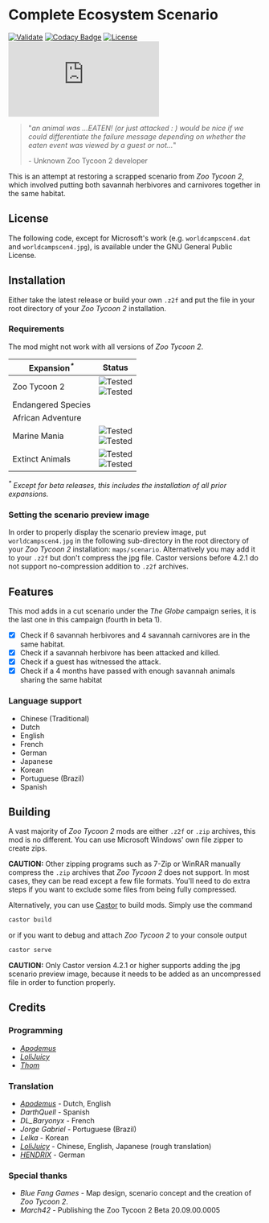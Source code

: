 # Complete Ecosystem Scenario

[![Validate](https://github.com/ZtModArchive/Complete-Ecosystem-Scenario/actions/workflows/validate.yml/badge.svg)](https://github.com/ZtModArchive/Complete-Ecosystem-Scenario/actions/workflows/validate.yml)
[![Codacy Badge](https://app.codacy.com/project/badge/Grade/a6362bbac57d4243a1be0b8cb31c8ace)](https://www.codacy.com/gh/ZtModArchive/Complete-Ecosystem-Scenario/dashboard?utm_source=github.com&amp;utm_medium=referral&amp;utm_content=ZtModArchive/Complete-Ecosystem-Scenario&amp;utm_campaign=Badge_Grade)
[![License](https://img.shields.io/github/license/ZtModArchive/Complete-Ecosystem-Scenario)](https://github.com/ZtModArchive/Complete-Ecosystem-Scenario/blob/main/LICENSE)
[![Matrix](https://img.shields.io/matrix/ztmodarchive:matrix.org)](https://matrix.to/#/#ztmodarchive:matrix.org)

> "_an animal was ...EATEN! (or just attacked : ) would be nice if we could differentiate the failure message depending on whether the eaten event was viewed by a guest or not..._"
>
> \- Unknown Zoo Tycoon 2 developer

This is an attempt at restoring a scrapped scenario from _Zoo Tycoon 2_, which involved putting both savannah herbivores and carnivores together in the same habitat.

## License

The following code, except for Microsoft's work (e.g. `worldcampscen4.dat` and `worldcampscen4.jpg`), is available under the GNU General Public License.

## Installation

Either take the latest release or build your own `.z2f` and put the file in your root directory of your _Zoo Tycoon 2_ installation.

### Requirements

The mod might not work with all versions of _Zoo Tycoon 2_.

| Expansion<sup>_*_</sup> | Status |
|-----------|--------|
| Zoo Tycoon 2 | ![Tested](https://img.shields.io/badge/20.09.00.0005--beta-untested-inactive)<br/>![Tested](https://img.shields.io/badge/20.10.00.0006-untested-inactive)
| Endangered Species | |
| African Adventure | |
| Marine Mania | ![Tested](https://img.shields.io/badge/30.06.00.0001--beta-tested-success)<br/>![Tested](https://img.shields.io/badge/30.07.00.0003--beta-tested-success)
| Extinct Animals  | ![Tested](https://img.shields.io/badge/32.10.00.0009-tested-success)<br/>![Tested](https://img.shields.io/badge/33.05.00.0002UO-tested-success)  |

_<sup>*</sup> Except for beta releases, this includes the installation of all prior expansions._

### Setting the scenario preview image

In order to properly display the scenario preview image, put `worldcampscen4.jpg` in the following sub-directory in the root directory of your _Zoo Tycoon 2_ installation: `maps/scenario`.
Alternatively you may add it to your `.z2f` but don't compress the jpg file. Castor versions before 4.2.1 do not support no-compression addition to `.z2f` archives.

## Features

This mod adds in a cut scenario under the _The Globe_ campaign series, it is the last one in this campaign (fourth in beta 1).

- [x] Check if 6 savannah herbivores and 4 savannah carnivores are in the same habitat.
- [x] Check if a savannah herbivore has been attacked and killed.
- [x] Check if a guest has witnessed the attack.
- [x] Check if a 4 months have passed with enough savannah animals sharing the same habitat

### Language support

- Chinese (Traditional)
- Dutch
- English
- French
- German
- Japanese
- Korean
- Portuguese (Brazil)
- Spanish


## Building

A vast majority of _Zoo Tycoon 2_ mods are either `.z2f` or `.zip` archives, this mod is no different. You can use Microsoft Windows' own file zipper to create zips.

**CAUTION:** Other zipping programs such as 7-Zip or WinRAR manually compress the `.zip` archives that _Zoo Tycoon 2_ does not support. In most cases, they can be read except a few file formats. You'll need to do extra steps if you want to exclude some files from being fully compressed.

Alternatively, you can use [Castor](https://github.com/ZtModArchive/Castor) to build mods. Simply use the command

```bash
castor build
```

or if you want to debug and attach _Zoo Tycoon 2_ to your console output

```bash
castor serve
```

**CAUTION:** Only Castor version 4.2.1 or higher supports adding the jpg scenario preview image, because it needs to be added as an uncompressed file in order to function properly.

## Credits

### Programming

- [_Apodemus_](https://github.com/Zt-freak)
- [_LoliJuicy_](https://github.com/LoliJuicy)
- [_Thom_](https://github.com/TheThommerd)

### Translation

- [_Apodemus_](https://github.com/Zt-freak) - Dutch, English
- _DarthQuell_ - Spanish
- _DL_Baryonyx_ - French
- _Jorge Gabriel_ - Portuguese (Brazil)
- _Lelka_ - Korean
- [_LoliJuicy_](https://github.com/LoliJuicy) - Chinese, English, Japanese (rough translation)
- [_HENDRIX_](https://github.com/HENDRIX-ZT2) - German

### Special thanks

- _Blue Fang Games_ - Map design, scenario concept and the creation of _Zoo Tycoon 2_.
- _March42_ - Publishing the Zoo Tycoon 2 Beta 20.09.00.0005
